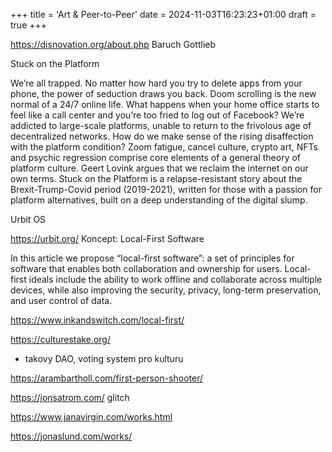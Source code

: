 +++
title = 'Art & Peer-to-Peer'
date = 2024-11-03T16:23:23+01:00
draft = true
+++


https://disnovation.org/about.php
Baruch Gottlieb

Stuck on the Platform

We’re all trapped. No matter how hard you try to delete apps from your phone, the power of seduction draws you back. Doom scrolling is the new normal of a 24/7 online life. What happens when your home office starts to feel like a call center and you’re too fried to log out of Facebook? We’re addicted to large-scale platforms, unable to return to the frivolous age of decentralized networks. How do we make sense of the rising disaffection with the platform condition? Zoom fatigue, cancel culture, crypto art, NFTs and psychic regression comprise core elements of a general theory of platform culture. Geert Lovink argues that we reclaim the internet on our own terms. Stuck on the Platform is a relapse-resistant story about the Brexit-Trump-Covid period (2019-2021), written for those with a passion for platform alternatives, built on a deep understanding of the digital slump.

Urbit OS

https://urbit.org/
Koncept: Local-First Software

In this article we propose “local-first software”: a set of principles for software that enables both collaboration and ownership for users. Local-first ideals include the ability to work offline and collaborate across multiple devices, while also improving the security, privacy, long-term preservation, and user control of data.

https://www.inkandswitch.com/local-first/

https://culturestake.org/
- takovy DAO, voting system pro kulturu

https://arambartholl.com/first-person-shooter/

https://jonsatrom.com/
glitch

https://www.janavirgin.com/works.html

https://jonaslund.com/works/
